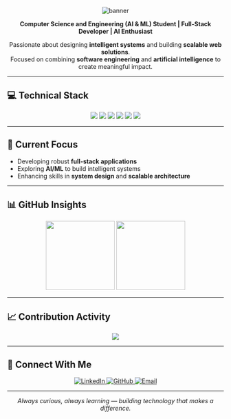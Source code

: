 <p align="center">
  <img src="https://capsule-render.vercel.app/api?type=waving&color=0A66C2&height=180&section=header&text=David%20Vensilin%20R&fontSize=40&fontColor=ffffff&animation=fadeIn&fontAlignY=35" alt="banner" />
</p>

<p align="center">
  <strong>Computer Science and Engineering (AI & ML) Student | Full-Stack Developer | AI Enthusiast</strong>
</p>

<p align="center">
  Passionate about designing <strong>intelligent systems</strong> and building <strong>scalable web solutions</strong>.<br>
  Focused on combining <strong>software engineering</strong> and <strong>artificial intelligence</strong> to create meaningful impact.
</p>

---

## 💻 Technical Stack  

<p align="center">
  <img src="https://img.shields.io/badge/Python-3776AB?style=for-the-badge&logo=python&logoColor=white" />
  <img src="https://img.shields.io/badge/Java-ED8B00?style=for-the-badge&logo=openjdk&logoColor=white" />
  <img src="https://img.shields.io/badge/Next.js-000000?style=for-the-badge&logo=nextdotjs&logoColor=white" />
  <img src="https://img.shields.io/badge/MongoDB-47A248?style=for-the-badge&logo=mongodb&logoColor=white" />
  <img src="https://img.shields.io/badge/MySQL-005C84?style=for-the-badge&logo=mysql&logoColor=white" />
  <img src="https://img.shields.io/badge/OOP-0081CB?style=for-the-badge&logo=dependabot&logoColor=white" />
</p>

---

## 🎯 Current Focus  

- Developing robust **full-stack applications**  
- Exploring **AI/ML** to build intelligent systems  
- Enhancing skills in **system design** and **scalable architecture**

---

## 📊 GitHub Insights  

<p align="center">
  <img src="https://github-readme-stats.vercel.app/api?username=DavidVensilinR&show_icons=true&theme=radical&hide_border=true&title_color=0A66C2&icon_color=0A66C2&text_color=333333" height="160" />
  <img src="https://github-readme-stats.vercel.app/api/top-langs/?username=DavidVensilinR&layout=compact&theme=radical&hide_border=true&title_color=0A66C2&text_color=333333" height="160" />
</p>

---

## 📈 Contribution Activity  

<p align="center">
  <img src="https://github-readme-activity-graph.vercel.app/graph?username=DavidVensilinR&theme=react-dark&color=0A66C2&line=0A66C2&hide_border=true" />
</p>

---

## 🤝 Connect With Me  

<p align="center">
  <a href="https://linkedin.com/in/davidvensilinr" target="_blank">
    <img src="https://img.shields.io/badge/LinkedIn-0A66C2?style=for-the-badge&logo=linkedin&logoColor=white" alt="LinkedIn"/>
  </a>
  <a href="https://github.com/DavidVensilinR" target="_blank">
    <img src="https://img.shields.io/badge/GitHub-181717?style=for-the-badge&logo=github&logoColor=white" alt="GitHub"/>
  </a>
  <a href="mailto:kit27.am11@gmail.com">
    <img src="https://img.shields.io/badge/Email-D14836?style=for-the-badge&logo=gmail&logoColor=white" alt="Email"/>
  </a>
</p>

---

<p align="center">
  <i>Always curious, always learning — building technology that makes a difference.</i>
</p>

